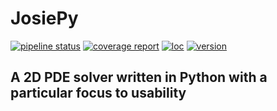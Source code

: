 # JosiePy
[![pipeline status](https://gitlab.labos.polytechnique.fr/massot-team/rdb/josiepy/badges/master/pipeline.svg)](https://gitlab.labos.polytechnique.fr/massot-team/rdb/josiepy/commits/master)
[![coverage report](https://gitlab.labos.polytechnique.fr/massot-team/rdb/josiepy/-/jobs/artifacts/master/raw/coverage.svg?job=badges)](https://gitlab.com/massot-team/rdb/josiepy/pipelines)
[![loc](https://gitlab.labos.polytechnique.fr/massot-team/rdb/josiepy/-/jobs/artifacts/master/raw/loc.svg?job=badges)](https://gitlab.com/massot-team/rdb/josiepy/master)
[![version](https://gitlab.labos.polytechnique.fr/massot-team/rdb/josiepy/-/jobs/artifacts/master/raw/version.svg?job=badges)](https://gitlab.com/massot-team/rdb/josiepy/-/releases)
## A 2D PDE solver written in Python with a particular focus to usability


